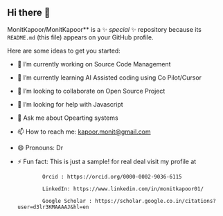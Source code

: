 ## Hi there 👋

MonitKapoor/MonitKapoor** is a ✨ _special_ ✨ repository because its `README.md` (this file) appears on your GitHub profile.

Here are some ideas to get you started:

- 🔭 I’m currently working on Source Code Management
- 🌱 I’m currently learning AI Assisted coding using Co Pilot/Cursor 
- 👯 I’m looking to collaborate on Open Source Project
- 🤔 I’m looking for help with Javascript
- 💬 Ask me about Opearting systems
- 📫 How to reach me: kapoor.monit@gmail.com
- 😄 Pronouns: Dr
- ⚡ Fun fact: This is just a sample! for real deal visit my profile at
  
              Orcid : https://orcid.org/0000-0002-9036-6115
  
              LinkedIn: https://www.linkedin.com/in/monitkapoor01/
  
              Google Scholar : https://scholar.google.co.in/citations?user=d3lr3KMAAAAJ&hl=en
  
